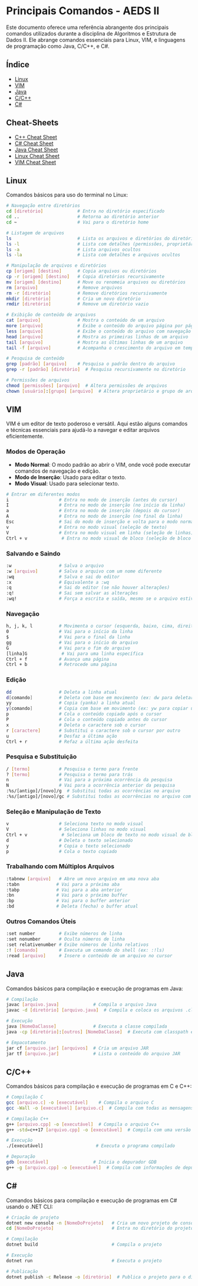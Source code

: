 # Principais Comandos - AEDS II

Este documento oferece uma referência abrangente dos principais comandos utilizados durante a disciplina de Algoritmos e Estrutura de Dados II. Ele abrange comandos essenciais para Linux, VIM, e linguagens de programação como Java, C/C++, e C#.

## Índice

- [Linux](#linux)
- [VIM](#vim)
- [Java](#java)
- [C/C++](#cc)
- [C#](#csharp)

## Cheat-Sheets

- [C++ Cheat Sheet](CPP-Cheat-Sheet.pdf)
- [C# Cheat Sheet](CSharp-Cheat-Sheet.pdf)
- [Java Cheat Sheet](Java-Cheat-Sheet.pdf)
- [Linux Cheat Sheet](Linux-Cheat-Sheet.pdf)
- [VIM Cheat Sheet](Vim-Cheat-Sheet.pdf)

## Linux

Comandos básicos para uso do terminal no Linux:

```bash
# Navegação entre diretórios
cd [diretório]             # Entra no diretório especificado
cd ..                      # Retorna ao diretório anterior
cd ~                       # Vai para o diretório home

# Listagem de arquivos
ls                         # Lista os arquivos e diretórios do diretório atual
ls -l                      # Lista com detalhes (permissões, proprietário, tamanho)
ls -a                      # Lista arquivos ocultos
ls -la                     # Lista com detalhes e arquivos ocultos

# Manipulação de arquivos e diretórios
cp [origem] [destino]      # Copia arquivos ou diretórios
cp -r [origem] [destino]   # Copia diretórios recursivamente
mv [origem] [destino]      # Move ou renomeia arquivos ou diretórios
rm [arquivo]               # Remove arquivos
rm -r [diretório]          # Remove diretórios recursivamente
mkdir [diretório]          # Cria um novo diretório
rmdir [diretório]          # Remove um diretório vazio

# Exibição de conteúdo de arquivos
cat [arquivo]              # Mostra o conteúdo de um arquivo
more [arquivo]             # Exibe o conteúdo do arquivo página por página
less [arquivo]             # Exibe o conteúdo do arquivo com navegação
head [arquivo]             # Mostra as primeiras linhas de um arquivo
tail [arquivo]             # Mostra as últimas linhas de um arquivo
tail -f [arquivo]          # Acompanha o crescimento do arquivo em tempo real

# Pesquisa de conteúdo
grep [padrão] [arquivo]    # Pesquisa o padrão dentro do arquivo
grep -r [padrão] [diretório]  # Pesquisa recursivamente no diretório

# Permissões de arquivos
chmod [permissões] [arquivo]  # Altera permissões de arquivos
chown [usuário]:[grupo] [arquivo]  # Altera proprietário e grupo de arquivos
```

## VIM

VIM é um editor de texto poderoso e versátil. Aqui estão alguns comandos e técnicas essenciais para ajudá-lo a navegar e editar arquivos eficientemente.

### Modos de Operação

- **Modo Normal**: O modo padrão ao abrir o VIM, onde você pode executar comandos de navegação e edição.
- **Modo de Inserção**: Usado para editar o texto.
- **Modo Visual**: Usado para selecionar texto.

```bash
# Entrar em diferentes modos
i                   # Entra no modo de inserção (antes do cursor)
I                   # Entra no modo de inserção (no início da linha)
a                   # Entra no modo de inserção (depois do cursor)
A                   # Entra no modo de inserção (no final da linha)
Esc                 # Sai do modo de inserção e volta para o modo normal
v                   # Entra no modo visual (seleção de texto)
V                   # Entra no modo visual em linha (seleção de linhas)
Ctrl + v             # Entra no modo visual de bloco (seleção de bloco de texto)
```

### Salvando e Saindo

```bash
:w                  # Salva o arquivo
:w [arquivo]        # Salva o arquivo com um nome diferente
:wq                 # Salva e sai do editor
:x                  # Equivalente a :wq
:q                  # Sai do editor (se não houver alterações)
:q!                 # Sai sem salvar as alterações
:wq!                # Força a escrita e saída, mesmo se o arquivo estiver somente leitura
```

### Navegação

```bash
h, j, k, l          # Movimenta o cursor (esquerda, baixo, cima, direita)
0                   # Vai para o início da linha
$                   # Vai para o final da linha
gg                  # Vai para o início do arquivo
G                   # Vai para o fim do arquivo
[linha]G             # Vai para uma linha específica
Ctrl + f            # Avança uma página
Ctrl + b            # Retrocede uma página
```

### Edição

```bash
dd                  # Deleta a linha atual
d[comando]          # Deleta com base em movimento (ex: dw para deletar uma palavra)
yy                  # Copia (yanka) a linha atual
y[comando]          # Copia com base em movimento (ex: yw para copiar uma palavra)
p                   # Cola o conteúdo copiado após o cursor
P                   # Cola o conteúdo copiado antes do cursor
x                   # Deleta o caractere sob o cursor
r [caractere]       # Substitui o caractere sob o cursor por outro
u                   # Desfaz a última ação
Ctrl + r            # Refaz a última ação desfeita
```

### Pesquisa e Substituição

```bash
/ [termo]           # Pesquisa o termo para frente
? [termo]           # Pesquisa o termo para trás
n                   # Vai para a próxima ocorrência da pesquisa
N                   # Vai para a ocorrência anterior da pesquisa
:%s/[antigo]/[novo]/g  # Substitui todas as ocorrências no arquivo
:%s/[antigo]/[novo]/gc # Substitui todas as ocorrências no arquivo com confirmação
```

### Seleção e Manipulação de Texto

```bash
v                   # Seleciona texto no modo visual
V                   # Seleciona linhas no modo visual
Ctrl + v             # Seleciona um bloco de texto no modo visual de bloco
d                   # Deleta o texto selecionado
y                   # Copia o texto selecionado
p                   # Cola o texto copiado
```

### Trabalhando com Múltiplos Arquivos

```bash
:tabnew [arquivo]   # Abre um novo arquivo em uma nova aba
:tabn              # Vai para a próxima aba
:tabp              # Vai para a aba anterior
:bn                # Vai para o próximo buffer
:bp                # Vai para o buffer anterior
:bd                # Deleta (fecha) o buffer atual
```

### Outros Comandos Úteis

```bash
:set number         # Exibe números de linha
:set nonumber       # Oculta números de linha
:set relativenumber # Exibe números de linha relativos
:! [comando]        # Executa um comando do shell (ex: :!ls)
:read [arquivo]     # Insere o conteúdo de um arquivo no cursor
```

## Java

Comandos básicos para compilação e execução de programas em Java:

```bash
# Compilação
javac [arquivo.java]             # Compila o arquivo Java
javac -d [diretório] [arquivo.java]  # Compila e coloca os arquivos .class em um diretório

# Execução
java [NomeDaClasse]              # Executa a classe compilada
java -cp [diretório]:[outros] [NomeDaClasse]  # Executa com classpath especificado

# Empacotamento
jar cf [arquivo.jar] [arquivos]  # Cria um arquivo JAR
jar tf [arquivo.jar]             # Lista o conteúdo do arquivo JAR
```

## C/C++

Comandos básicos para compilação e execução de programas em C e C++:

```bash
# Compilação C
gcc [arquivo.c] -o [executável]    # Compila o arquivo C
gcc -Wall -o [executável] [arquivo.c]  # Compila com todas as mensagens de advertência

# Compilação C++
g++ [arquivo.cpp] -o [executável]  # Compila o arquivo C++
g++ -std=c++17 [arquivo.cpp] -o [executável]  # Compila com uma versão específica do C++

# Execução
./[executável]                    # Executa o programa compilado

# Depuração
gdb [executável]                 # Inicia o depurador GDB
g++ -g [arquivo.cpp] -o [executável]  # Compila com informações de depuração
```

## C#

Comandos básicos para compilação e execução de programas em C# usando o .NET CLI:

```bash
# Criação de projeto
dotnet new console -n [NomeDoProjeto]   # Cria um novo projeto de console
cd [NomeDoProjeto]                      # Entra no diretório do projeto

# Compilação
dotnet build                            # Compila o projeto

# Execução
dotnet run                              # Executa o projeto

# Publicação
dotnet publish -c Release -o [diretório]  # Publica o projeto para o diretório especificado
```
